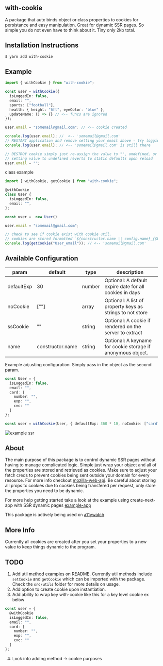 ## with-cookie

A package that auto binds object or class properties to cookies for persistance and easy manipulation. Great for dynamic SSR pages. So simple you do not even have to think about it. Tiny only 2kb total.

## Installation Instructions

```bash
$ yarn add with-cookie
```

## Example

```typescript
import { withCookie } from "with-cookie";

const user = withCookie({
  isLoggedIn: false,
  email: "",
  sports: ["football"],
  health: { height: "6ft", eyeColor: "blue" },
  updateName: () => {} // <-- funcs are ignored
});

user.email = "somemail@gmail.com"; // <-- cookie created

console.log(user.email); //  <-- 'somemail@gmail.com'
// RESTART application and remove setting your email above - try logging the same property
console.log(user.email); // <-- 'somemail@gmail.com' is still there

// DESTROY cookie simply just re-assign the value to "", undefined, or delete obj.key.
// setting value to undefined reverts to static defaults upon reload
user.email = "";
```

class example

```typescript
import { withCookie, getCookie } from "with-cookie";

@withCookie
class User {
  isLoggedIn: false,
  email: "",
};

const user =  new User()

user.email = "somemail@gmail.com";

// check to see if cookie exist with cookie util.
// cookies are stored formatted `${constructor.name || config.name}_{$key}`
console.log(getCookie("User_email")); // <-- 'somemail@gmail.com'
```

## Available Configuration

| param      | default          | type   | description                                                 |
| ---------- | ---------------- | ------ | ----------------------------------------------------------- |
| defaultExp | 30               | number | Optional: A default expire date for all cookies in days     |
| noCookie   | [""]             | array  | Optional: A list of property keys as strings to not store   |
| ssCookie   | ""               | string | Optional: A cookie if rendered on the server to extract     |
| name       | constructor.name | string | Optional: A keyname for cookie storage if anonymous object. |

Example adjusting configuration. Simply pass in the object as the second param.

```typescript
const User = {
  isLoggedIn: false,
  email: "",
  card: {
    number: "",
    exp: "",
    cvc: ""
  }
};

const user = withCookie(User, { defaultExp: 360 * 10, noCookie: ["card"] });
```

![example ssr](https://j.gifs.com/ZYDEZv.gif)

## About

The main purpose of this package is to control dynamic SSR pages without having to manage complicated logic. Simple just wrap your object and all of the properties are stored and retrieved as cookies. Make sure to adjust your fetch creds to prevent cookies being sent outside your domain for every resource. For more info checkout [mozilla-web-api](https://developer.mozilla.org/en-US/docs/Web/API/WindowOrWorkerGlobalScope/fetch#Parameters). Be careful about storing all props to cookies due to cookies being transfered per request, only store the properties you need to be dynamic.

For more help getting started take a look at the example using create-next-app with SSR dynamic pages [example-app](https://github.com/A11yWatch/with-cookie-example)

This package is actively being used on [a11ywatch](https://www.a11ywatch.com)

## More Info

Currently all cookies are created after you set your properties to a new value to keep things dynamic to the program.

## TODO

1. Add util method examples on README. Currently util methods include `setCookie` and `getCookie` which can be imported with the package. Check the `src/utils` folder for more details on usage.
2. Add option to create cookie upon instantiation.
3. Add ability to wrap key with-cookie like this for a key level cookie ex below

```typescript
const user = {
  @withCookie
  isLoggedIn: false,
  email: "",
  card: {
    number: "",
    exp: "",
    cvc: ""
  }
};

```

4. Look into adding method -> cookie purposes
